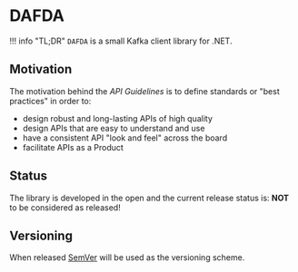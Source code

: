# DAFDA

!!! info "TL;DR"
    `DAFDA` is a small Kafka client library for .NET.

## Motivation

The motivation behind the *API Guidelines* is to define standards or "best practices" in order to:

- design robust and long-lasting APIs of high quality
- design APIs that are easy to understand and use
- have a consistent API "look and feel" across the board
- facilitate APIs as a Product

## Status

The library is developed in the open and the current release status is: __NOT__ to be considered as released!

## Versioning

When released [SemVer](https://semver.org/spec/v2.0.0.html) will be used as the versioning scheme.

